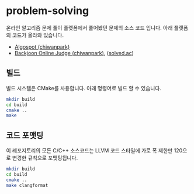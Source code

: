 # problem-solving

온라인 알고리즘 문제 풀이 플랫폼에서 풀어봤던 문제의 소스 코드 입니다.
아래 플랫폼의 코드가 올라와 있습니다.

- [Algospot (chiwanpark)](https://algospot.com/user/profile/4747)
- [Backjoon Online Judge (chiwanpark)](https://www.acmicpc.net/user/chiwanpark), ([solved.ac](https://solved.ac/profile/chiwanpark))

## 빌드

빌드 시스템은 CMake를 사용합니다.
아래 명령어로 빌드 할 수 있습니다.

```bash
mkdir build
cd build
cmake ..
make
```

## 코드 포맷팅

이 레포지토리의 모든 C/C++ 소스코드는 LLVM 코드 스타일에 가로 폭 제한만 120으로 변경한 규칙으로 포맷팅됩니다.

```bash
mkdir build
cd build
cmake ..
make clangformat
```
